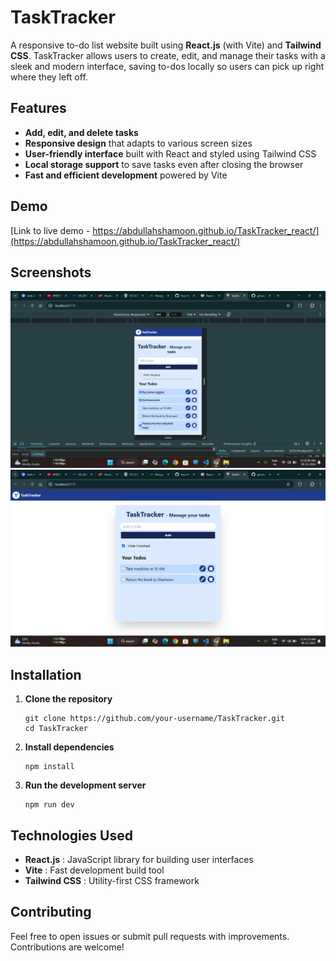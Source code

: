 # TaskTracker

A responsive to-do list website built using **React.js** (with Vite) and **Tailwind CSS**. TaskTracker allows users to create, edit, and manage their tasks with a sleek and modern interface, saving to-dos locally so users can pick up right where they left off.

## Features

- **Add, edit, and delete tasks**
- **Responsive design** that adapts to various screen sizes
- **User-friendly interface** built with React and styled using Tailwind CSS
- **Local storage support** to save tasks even after closing the browser
- **Fast and efficient development** powered by Vite

## Demo

[Link to live demo - https://abdullahshamoon.github.io/TaskTracker_react/](https://abdullahshamoon.github.io/TaskTracker_react/) 

## Screenshots



![](./public/img1.png)
![](./public/img2.png)

## Installation

1. **Clone the repository**
   ```
   git clone https://github.com/your-username/TaskTracker.git
   cd TaskTracker
    ```
2. **Install dependencies**
    ```
    npm install
    ```
3. **Run the development server**
    ```
    npm run dev
    ```
## Technologies Used
- **React.js** : JavaScript library for building user interfaces
- **Vite** : Fast development build tool
- **Tailwind CSS** : Utility-first CSS framework

## Contributing
Feel free to open issues or submit pull requests with improvements. Contributions are welcome!